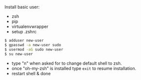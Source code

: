 Install basic user:
* zsh
* pip
* virtualenvwrapper
* setup .zshrc

```sh
$ adduser new-user
$ gpasswd -a new-user sudo
$ usermod -aG sudo new-user
$ su new-user
```

* type "n" when asked for to change default shell to zsh.
* once "oh-my-zsh" is installed type `exit` to resume installation.
* restart shell & done
